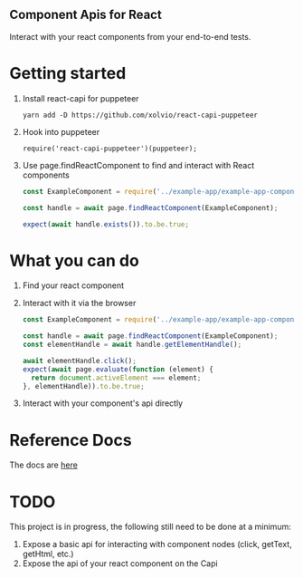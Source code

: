 Component Apis for React
---------------------------

Interact with your react components from your end-to-end tests.

# Getting started

1. Install react-capi for puppeteer

    `yarn add -D https://github.com/xolvio/react-capi-puppeteer`

2. Hook into puppeteer

    `require('react-capi-puppeteer')(puppeteer);`
    
3. Use page.findReactComponent to find and interact with React components

    ```js
    const ExampleComponent = require('../example-app/example-app-component');

    const handle = await page.findReactComponent(ExampleComponent);

    expect(await handle.exists()).to.be.true;
    ```

# What you can do

1. Find your react component
2. Interact with it via the browser
    
    ```js
    const ExampleComponent = require('../example-app/example-app-component');

    const handle = await page.findReactComponent(ExampleComponent);
    const elementHandle = await handle.getElementHandle();

    await elementHandle.click();
    expect(await page.evaluate(function (element) {
      return document.activeElement === element;
    }, elementHandle)).to.be.true;
    ```

3. Interact with your component's api directly

# Reference Docs

The docs are [here](docs)

# TODO

This project is in progress, the following still need to be done at a minimum:

1. Expose a basic api for interacting with component nodes (click, getText, getHtml, etc.)
2. Expose the api of your react component on the Capi